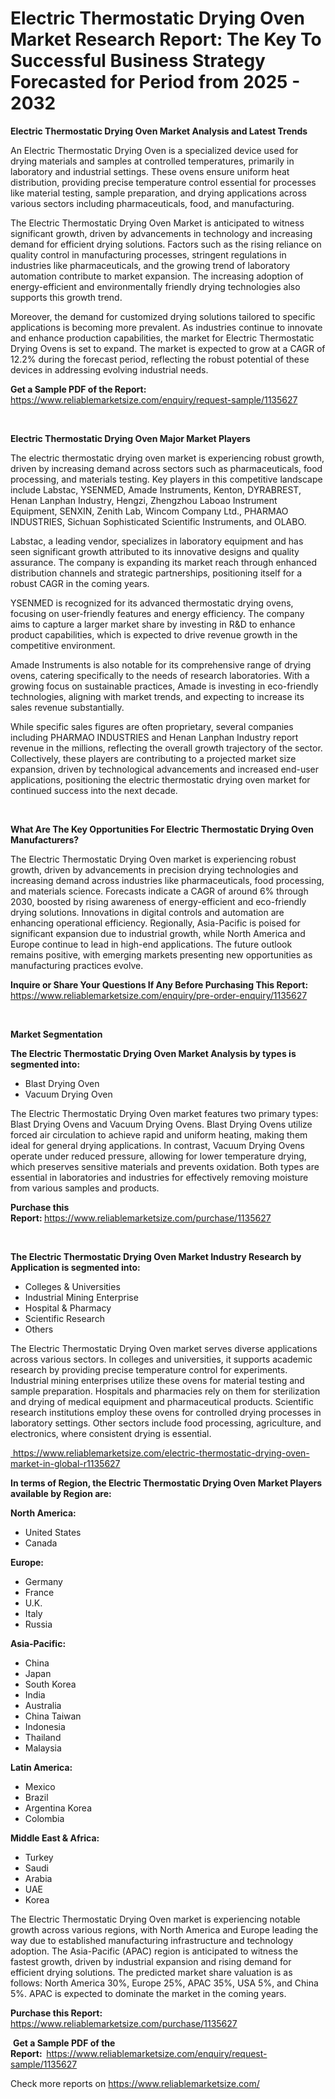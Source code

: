 <p><h1>Electric Thermostatic Drying Oven Market Research Report: The Key To Successful Business Strategy Forecasted for Period from 2025 - 2032</h1></p><p><strong>Electric Thermostatic Drying Oven Market Analysis and Latest Trends</strong></p>
<p><p>An Electric Thermostatic Drying Oven is a specialized device used for drying materials and samples at controlled temperatures, primarily in laboratory and industrial settings. These ovens ensure uniform heat distribution, providing precise temperature control essential for processes like material testing, sample preparation, and drying applications across various sectors including pharmaceuticals, food, and manufacturing.</p><p>The Electric Thermostatic Drying Oven Market is anticipated to witness significant growth, driven by advancements in technology and increasing demand for efficient drying solutions. Factors such as the rising reliance on quality control in manufacturing processes, stringent regulations in industries like pharmaceuticals, and the growing trend of laboratory automation contribute to market expansion. The increasing adoption of energy-efficient and environmentally friendly drying technologies also supports this growth trend.</p><p>Moreover, the demand for customized drying solutions tailored to specific applications is becoming more prevalent. As industries continue to innovate and enhance production capabilities, the market for Electric Thermostatic Drying Ovens is set to expand. The market is expected to grow at a CAGR of 12.2% during the forecast period, reflecting the robust potential of these devices in addressing evolving industrial needs.</p></p>
<p><strong>Get a Sample PDF of the Report:&nbsp;</strong> <a href="https://www.reliablemarketsize.com/enquiry/request-sample/1135627?utm_campaign=2218&utm_medium=2&utm_source=Github&utm_content=ia&utm_term=18022025&utm_id=electric-thermostatic-drying-oven">https://www.reliablemarketsize.com/enquiry/request-sample/1135627</a></p>
<p>&nbsp;</p>
<p><strong>Electric Thermostatic Drying Oven Major Market Players</strong></p>
<p><p>The electric thermostatic drying oven market is experiencing robust growth, driven by increasing demand across sectors such as pharmaceuticals, food processing, and materials testing. Key players in this competitive landscape include Labstac, YSENMED, Amade Instruments, Kenton, DYRABREST, Henan Lanphan Industry, Hengzi, Zhengzhou Laboao Instrument Equipment, SENXIN, Zenith Lab, Wincom Company Ltd., PHARMAO INDUSTRIES, Sichuan Sophisticated Scientific Instruments, and OLABO.</p><p>Labstac, a leading vendor, specializes in laboratory equipment and has seen significant growth attributed to its innovative designs and quality assurance. The company is expanding its market reach through enhanced distribution channels and strategic partnerships, positioning itself for a robust CAGR in the coming years.</p><p>YSENMED is recognized for its advanced thermostatic drying ovens, focusing on user-friendly features and energy efficiency. The company aims to capture a larger market share by investing in R&D to enhance product capabilities, which is expected to drive revenue growth in the competitive environment.</p><p>Amade Instruments is also notable for its comprehensive range of drying ovens, catering specifically to the needs of research laboratories. With a growing focus on sustainable practices, Amade is investing in eco-friendly technologies, aligning with market trends, and expecting to increase its sales revenue substantially.</p><p>While specific sales figures are often proprietary, several companies including PHARMAO INDUSTRIES and Henan Lanphan Industry report revenue in the millions, reflecting the overall growth trajectory of the sector. Collectively, these players are contributing to a projected market size expansion, driven by technological advancements and increased end-user applications, positioning the electric thermostatic drying oven market for continued success into the next decade.</p></p>
<p>&nbsp;</p>
<p><strong>What Are The Key Opportunities For Electric Thermostatic Drying Oven Manufacturers?</strong></p>
<p><p>The Electric Thermostatic Drying Oven market is experiencing robust growth, driven by advancements in precision drying technologies and increasing demand across industries like pharmaceuticals, food processing, and materials science. Forecasts indicate a CAGR of around 6% through 2030, boosted by rising awareness of energy-efficient and eco-friendly drying solutions. Innovations in digital controls and automation are enhancing operational efficiency. Regionally, Asia-Pacific is poised for significant expansion due to industrial growth, while North America and Europe continue to lead in high-end applications. The future outlook remains positive, with emerging markets presenting new opportunities as manufacturing practices evolve.</p></p>
<p><strong>Inquire or Share Your Questions If Any Before Purchasing This Report:</strong> <a href="https://www.reliablemarketsize.com/enquiry/pre-order-enquiry/1135627?utm_campaign=2218&utm_medium=2&utm_source=Github&utm_content=ia&utm_term=18022025&utm_id=electric-thermostatic-drying-oven">https://www.reliablemarketsize.com/enquiry/pre-order-enquiry/1135627</a></p>
<p>&nbsp;</p>
<p><strong>Market Segmentation</strong></p>
<p><strong>The Electric Thermostatic Drying Oven Market Analysis by types is segmented into:</strong></p>
<p><ul><li>Blast Drying Oven</li><li>Vacuum Drying Oven</li></ul></p>
<p><p>The Electric Thermostatic Drying Oven market features two primary types: Blast Drying Ovens and Vacuum Drying Ovens. Blast Drying Ovens utilize forced air circulation to achieve rapid and uniform heating, making them ideal for general drying applications. In contrast, Vacuum Drying Ovens operate under reduced pressure, allowing for lower temperature drying, which preserves sensitive materials and prevents oxidation. Both types are essential in laboratories and industries for effectively removing moisture from various samples and products.</p></p>
<p><strong>Purchase this Report:&nbsp;</strong><a href="https://www.reliablemarketsize.com/purchase/1135627?utm_campaign=2218&utm_medium=2&utm_source=Github&utm_content=ia&utm_term=18022025&utm_id=electric-thermostatic-drying-oven">https://www.reliablemarketsize.com/purchase/1135627</a></p>
<p>&nbsp;</p>
<p><strong>The Electric Thermostatic Drying Oven Market Industry Research by Application is segmented into:</strong></p>
<p><ul><li>Colleges & Universities</li><li>Industrial Mining Enterprise</li><li>Hospital & Pharmacy</li><li>Scientific Research</li><li>Others</li></ul></p>
<p><p>The Electric Thermostatic Drying Oven market serves diverse applications across various sectors. In colleges and universities, it supports academic research by providing precise temperature control for experiments. Industrial mining enterprises utilize these ovens for material testing and sample preparation. Hospitals and pharmacies rely on them for sterilization and drying of medical equipment and pharmaceutical products. Scientific research institutions employ these ovens for controlled drying processes in laboratory settings. Other sectors include food processing, agriculture, and electronics, where consistent drying is essential.</p></p>
<p><a href="https://www.reliablemarketsize.com/electric-thermostatic-drying-oven-market-in-global-r1135627?utm_campaign=2218&utm_medium=2&utm_source=Github&utm_content=ia&utm_term=18022025&utm_id=electric-thermostatic-drying-oven">&nbsp;https://www.reliablemarketsize.com/electric-thermostatic-drying-oven-market-in-global-r1135627</a></p>
<p><strong>In terms of Region, the Electric Thermostatic Drying Oven Market Players available by Region are:</strong></p>
<p>
    <p> <strong> North America: </strong>
        <ul>
            <li>United States</li>
            <li>Canada</li>
        </ul>
        </p> 
    <p> <strong> Europe: </strong>
        <ul>
            <li>Germany</li>
            <li>France</li>
            <li>U.K.</li>
            <li>Italy</li>
            <li>Russia</li>
        </ul>
        </p> 
    <p> <strong> Asia-Pacific: </strong>
        <ul>
            <li>China</li>
            <li>Japan</li>
            <li>South Korea</li>
            <li>India</li>
            <li>Australia</li>
            <li>China Taiwan</li>
            <li>Indonesia</li>
            <li>Thailand</li>
            <li>Malaysia</li>
        </ul>
        </p> 
    <p> <strong> Latin America: </strong>
        <ul>
            <li>Mexico</li>
            <li>Brazil</li>
            <li>Argentina Korea</li>
            <li>Colombia</li>
        </ul>
        </p> 
    <p> <strong> Middle East & Africa: </strong>
        <ul>
            <li>Turkey</li>
            <li>Saudi</li>
            <li>Arabia</li>
            <li>UAE</li>
            <li>Korea</li>
        </ul>
    </p>
    </p>
<p><p>The Electric Thermostatic Drying Oven market is experiencing notable growth across various regions, with North America and Europe leading the way due to established manufacturing infrastructure and technology adoption. The Asia-Pacific (APAC) region is anticipated to witness the fastest growth, driven by industrial expansion and rising demand for efficient drying solutions. The predicted market share valuation is as follows: North America 30%, Europe 25%, APAC 35%, USA 5%, and China 5%. APAC is expected to dominate the market in the coming years.</p></p>
<p><strong>Purchase this Report: </strong><a href="https://www.reliablemarketsize.com/purchase/1135627?utm_campaign=2218&utm_medium=2&utm_source=Github&utm_content=ia&utm_term=18022025&utm_id=electric-thermostatic-drying-oven">https://www.reliablemarketsize.com/purchase/1135627</a></p>
<p>&nbsp;<strong>Get a Sample PDF of the Report:&nbsp;&nbsp;</strong><a href="https://www.reliablemarketsize.com/enquiry/request-sample/1135627?utm_campaign=2218&utm_medium=2&utm_source=Github&utm_content=ia&utm_term=18022025&utm_id=electric-thermostatic-drying-oven">https://www.reliablemarketsize.com/enquiry/request-sample/1135627</a></p>
<p><strong></strong></p>
<p>Check more reports on <a href="https://www.reliablemarketsize.com/?utm_campaign=2218&utm_medium=2&utm_source=Github&utm_content=ia&utm_term=18022025&utm_id=electric-thermostatic-drying-oven">https://www.reliablemarketsize.com/</a></p>